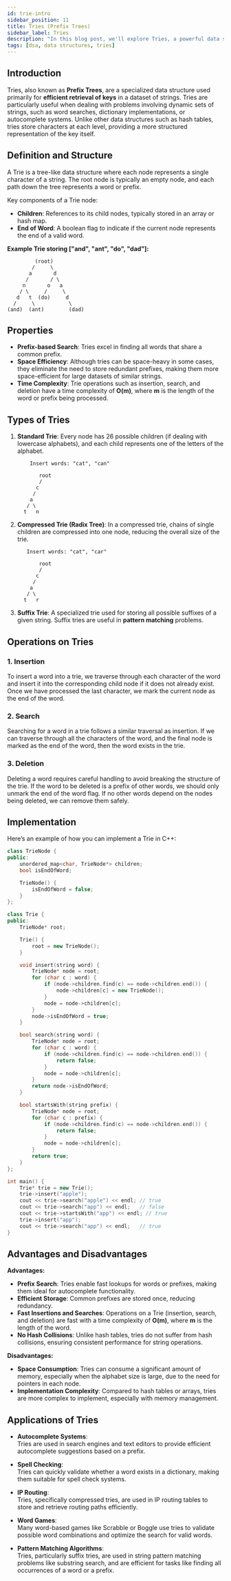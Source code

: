 ```yaml
---
id: trie-intro
sidebar_position: 11
title: Tries (Prefix Trees)
sidebar_label: Tries
description: "In this blog post, we'll explore Tries, a powerful data structure for string-based operations like prefix searches and autocomplete."
tags: [dsa, data structures, tries]
---
```


## Introduction
Tries, also known as **Prefix Trees**, are a specialized data structure used primarily for **efficient retrieval of keys** in a dataset of strings. Tries are particularly useful when dealing with problems involving dynamic sets of strings, such as word searches, dictionary implementations, or autocomplete systems. Unlike other data structures such as hash tables, tries store characters at each level, providing a more structured representation of the key itself.

## Definition and Structure
A Trie is a tree-like data structure where each node represents a single character of a string. The root node is typically an empty node, and each path down the tree represents a word or prefix.

Key components of a Trie node:
- **Children**: References to its child nodes, typically stored in an array or hash map.
- **End of Word**: A boolean flag to indicate if the current node represents the end of a valid word.

**Example Trie storing ["and", "ant", "do", "dad"]:**
```
         (root)
        /     \  
       a       d
      /       / \
     n       o   a
    / \     /     \
   d   t  (do)     d
  /     \           \
(and)  (ant)        (dad)
```


## Properties
- **Prefix-based Search**: Tries excel in finding all words that share a common prefix.
- **Space Efficiency**: Although tries can be space-heavy in some cases, they eliminate the need to store redundant prefixes, making them more space-efficient for large datasets of similar strings.
- **Time Complexity**: Trie operations such as insertion, search, and deletion have a time complexity of **O(m)**, where **m** is the length of the word or prefix being processed.

## Types of Tries
1. **Standard Trie**: Every node has 26 possible children (if dealing with lowercase alphabets), and each child represents one of the letters of the alphabet.
    ```  
        Insert words: "cat", "can"
        
           root
           /
          c
         /
        a
       / \
      t   n
    ```

2. **Compressed Trie (Radix Tree)**: In a compressed trie, chains of single children are compressed into one node, reducing the overall size of the trie.
    ```
       Insert words: "cat", "car"

           root
           /
          c
         /
        a
       / \
      t   r
    ```

3. **Suffix Trie**: A specialized trie used for storing all possible suffixes of a given string. Suffix tries are useful in **pattern matching** problems.

## Operations on Tries

### 1. **Insertion**
To insert a word into a trie, we traverse through each character of the word and insert it into the corresponding child node if it does not already exist. Once we have processed the last character, we mark the current node as the end of the word.

### 2. **Search**
Searching for a word in a trie follows a similar traversal as insertion. If we can traverse through all the characters of the word, and the final node is marked as the end of the word, then the word exists in the trie.

### 3. **Deletion**
Deleting a word requires careful handling to avoid breaking the structure of the trie. If the word to be deleted is a prefix of other words, we should only unmark the end of the word flag. If no other words depend on the nodes being deleted, we can remove them safely.

## Implementation

Here’s an example of how you can implement a Trie in C++:

```cpp
class TrieNode {
public:
    unordered_map<char, TrieNode*> children;
    bool isEndOfWord;

    TrieNode() {
        isEndOfWord = false;
    }
};

class Trie {
public:
    TrieNode* root;

    Trie() {
        root = new TrieNode();
    }

    void insert(string word) {
        TrieNode* node = root;
        for (char c : word) {
            if (node->children.find(c) == node->children.end()) {
                node->children[c] = new TrieNode();
            }
            node = node->children[c];
        }
        node->isEndOfWord = true;
    }

    bool search(string word) {
        TrieNode* node = root;
        for (char c : word) {
            if (node->children.find(c) == node->children.end()) {
                return false;
            }
            node = node->children[c];
        }
        return node->isEndOfWord;
    }

    bool startsWith(string prefix) {
        TrieNode* node = root;
        for (char c : prefix) {
            if (node->children.find(c) == node->children.end()) {
                return false;
            }
            node = node->children[c];
        }
        return true;
    }
};

int main() {
    Trie* trie = new Trie();
    trie->insert("apple");
    cout << trie->search("apple") << endl; // true
    cout << trie->search("app") << endl;   // false
    cout << trie->startsWith("app") << endl; // true
    trie->insert("app");
    cout << trie->search("app") << endl;   // true
}
```
## Advantages and Disadvantages

**Advantages:**
- **Prefix Search**: Tries enable fast lookups for words or prefixes, making them ideal for autocomplete functionality.
- **Efficient Storage**: Common prefixes are stored once, reducing redundancy.
- **Fast Insertions and Searches**: Operations on a Trie (insertion, search, and deletion) are fast with a time complexity of **O(m)**, where **m** is the length of the word.
- **No Hash Collisions**: Unlike hash tables, tries do not suffer from hash collisions, ensuring consistent performance for string operations.

**Disadvantages:**
- **Space Consumption**: Tries can consume a significant amount of memory, especially when the alphabet size is large, due to the need for pointers in each node.
- **Implementation Complexity**: Compared to hash tables or arrays, tries are more complex to implement, especially with memory management.

## Applications of Tries

- **Autocomplete Systems**:  
  Tries are used in search engines and text editors to provide efficient autocomplete suggestions based on a prefix.

- **Spell Checking**:  
  Tries can quickly validate whether a word exists in a dictionary, making them suitable for spell check systems.

- **IP Routing**:  
  Tries, specifically compressed tries, are used in IP routing tables to store and retrieve routing paths efficiently.

- **Word Games**:  
  Many word-based games like Scrabble or Boggle use tries to validate possible word combinations and optimize the search for valid words.

- **Pattern Matching Algorithms**:  
  Tries, particularly suffix tries, are used in string pattern matching problems like substring search, and are efficient for tasks like finding all occurrences of a word or a prefix.

